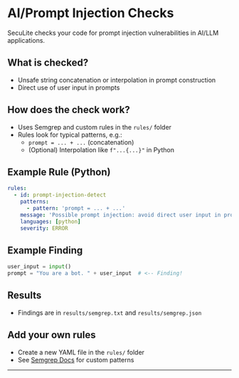 # AI/Prompt Injection Checks

SecuLite checks your code for prompt injection vulnerabilities in AI/LLM applications.

## What is checked?
- Unsafe string concatenation or interpolation in prompt construction
- Direct use of user input in prompts

## How does the check work?
- Uses Semgrep and custom rules in the `rules/` folder
- Rules look for typical patterns, e.g.:
  - `prompt = ... + ...` (concatenation)
  - (Optional) Interpolation like `f"...{...}"` in Python

## Example Rule (Python)
```yaml
rules:
  - id: prompt-injection-detect
    patterns:
      - pattern: 'prompt = ... + ...'
    message: 'Possible prompt injection: avoid direct user input in prompt construction.'
    languages: [python]
    severity: ERROR
```

## Example Finding
```python
user_input = input()
prompt = "You are a bot. " + user_input  # <-- Finding!
```

## Results
- Findings are in `results/semgrep.txt` and `results/semgrep.json`

## Add your own rules
- Create a new YAML file in the `rules/` folder
- See [Semgrep Docs](https://semgrep.dev/docs/writing-rules/) for custom patterns

---
